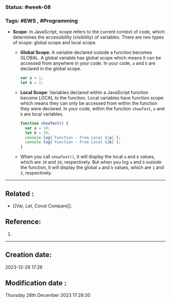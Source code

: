 
### Status: #week-08

### Tags: #EWS  , #Programming 



- **Scope**: In JavaScript, scope refers to the current context of code, which determines the accessibility (visibility) of variables. There are two types of scope: global scope and local scope.
    
    - **Global Scope**: A variable declared outside a function becomes GLOBAL. A global variable has global scope which means it can be accessed from anywhere in your code. In your code, `a` and `b` are declared in the global scope.
        
        ```javascript
        var a = 1;
        let b = 2;
        ```
        
    - **Local Scope**: Variables declared within a JavaScript function become LOCAL to the function. Local variables have function scope which means they can only be accessed from within the function they were declared. In your code, within the function `showText`, `a` and `b` are local variables.
        
        ```javascript
        function showText() {
          var a = 10;
          let b = 20;
          console.log(`Function - From Local ${a}`);
          console.log(`Function - From Local ${b}`);
        }
        ```
        
    - When you call `showText()`, it will display the local `a` and `b` values, which are `10` and `20`, respectively. But when you log `a` and `b` outside the function, it will display the global `a` and `b` values, which are `1` and `2`, respectively.
        


______________________________________________________________________


## Related : 

- [[Var, Let, Const Compare]].

## Reference: 

1.  


---

  ## Creation date: 
  
  2023-12-28 17:26 
  
  
   ## Modification date :
   
   Thursday 28th December 2023 17:26:30